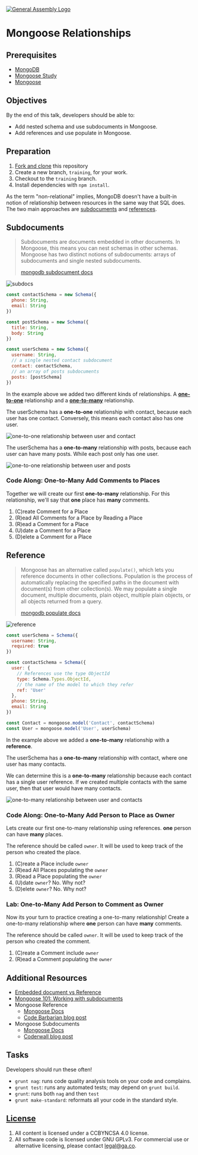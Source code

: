 [![General Assembly Logo](https://camo.githubusercontent.com/1a91b05b8f4d44b5bbfb83abac2b0996d8e26c92/687474703a2f2f692e696d6775722e636f6d2f6b6538555354712e706e67)](https://generalassemb.ly/education/web-development-immersive)

# Mongoose Relationships

## Prerequisites

- [MongoDB](https://git.generalassemb.ly/ga-wdi-boston/mongodb-crud)
- [Mongoose Study](https://git.generalassemb.ly/ga-wdi-boston/mongoose-study)
- [Mongoose](https://git.generalassemb.ly/ga-wdi-boston/mongoose)

## Objectives

By the end of this talk, developers should be able to:

- Add nested schema and use subdocuments in Mongoose.
- Add references and use populate in Mongoose.

## Preparation

1. [Fork and clone](https://git.generalassemb.ly/ga-wdi-boston/meta/wiki/ForkAndClone)
    this repository
2. Create a new branch, `training`, for your work.
3. Checkout to the `training` branch.
4. Install dependencies with `npm install`.

As the term "non-relational" implies, MongoDB doesn't have a built-in notion of
relationship between resources in the same way that SQL does. The two main
approaches are [subdocuments](http://mongoosejs.com/docs/subdocs.html) and
[references](http://mongoosejs.com/docs/populate.html).

## Subdocuments

> Subdocuments are documents embedded in other documents. In Mongoose, this
> means you can nest schemas in other schemas. Mongoose has two distinct
> notions of subdocuments: arrays of subdocuments and single nested subdocuments.
>
> [mongodb subdocument docs](http://mongoosejs.com/docs/subdocs.html)

![subdocs](https://docs.mongodb.com/manual/_images/data-model-denormalized.bakedsvg.svg)

```js
const contactSchema = new Schema({
  phone: String,
  email: String
})

const postSchema = new Schema({
  title: String,
  body: String
})

const userSchema = new Schema({
  username: String,
  // a single nested contact subdocument
  contact: contactSchema,
  // an array of posts subdocuments
  posts: [postSchema]
})
```

In the example above we added two different kinds of relationships.
A [**one-to-one**](https://en.wikipedia.org/wiki/One-to-one_(data_model))
relationship and a [**one-to-many**](https://en.wikipedia.org/wiki/One-to-many_(data_model))
relationship.

The userSchema has a **one-to-one** relationship with contact, because each user
has one contact. Conversely, this means each contact also has one user.

![one-to-one relationship between user and contact](https://media.git.generalassemb.ly/user/16320/files/7a9c4c00-b168-11ea-85fa-997edd6cb9eb)

The userSchema has a **one-to-many** relationship with posts, because each user
can have many posts. While each post only has one user.

![one-to-one relationship between user and posts](https://media.git.generalassemb.ly/user/16320/files/87b93b00-b168-11ea-95bb-fc2e24e2206e)

### Code Along: One-to-Many Add Comments to Places

Together we will create our first **one-to-many** relationship. For this relationship,
we'll say that **one** place has **many** comments.

1. (C)reate Comment for a Place
2. (R)ead All Comments for a Place by Reading a Place
3. (R)ead a Comment for a Place
4. (U)date a Comment for a Place
5. (D)elete a Comment for a Place

## Reference

> Mongoose has an alternative called `populate()`, which lets you reference
> documents in other collections.  Population is the process of automatically
> replacing the specified paths in the document with document(s) from other
> collection(s). We may populate a single document, multiple documents,
> plain object, multiple plain objects, or all objects returned from a query.
>
> [mongodb populate docs](http://mongoosejs.com/docs/populate.html)

![reference](https://docs.mongodb.com/manual/_images/data-model-normalized.bakedsvg.svg)

```js
const userSchema = Schema({
  username: String,
  required: true
})

const contactSchema = Schema({
  user: {
    // References use the type ObjectId
    type: Schema.Types.ObjectId,
    // the name of the model to which they refer
    ref: 'User'
  },
  phone: String,
  email: String
})

const Contact = mongoose.model('Contact', contactSchema)
const User = mongoose.model('User', userSchema)
```

In the example above we added a **one-to-many** relationship with a **reference**.

The userSchema has a **one-to-many** relationship with contact, where one user has
many contacts.

We can determine this is a **one-to-many** relationship because each contact has
a single user reference.  If we created multiple contacts with the same user,
then that user would have many contacts.

![one-to-many relationship between user and contacts](https://media.git.generalassemb.ly/user/16320/files/59dbf280-b178-11ea-95af-ee550ac34d58)

### Code Along: One-to-Many Add Person to Place as Owner

Lets create our first one-to-many relationship using references.
**one** person can have **many** places.

The reference should be called `owner`. It will be used to keep track of the
person who created the place.

1. (C)reate a Place include `owner`
2. (R)ead All Places populating the `owner`
3. (R)ead a Place populating the `owner`
4. (U)date `owner`? No. Why not?
5. (D)elete `owner`? No. Why not?

### Lab: One-to-Many Add Person to Comment as Owner

Now its your turn to practice creating a one-to-many relationship! Create a
one-to-many relationship where **one** person can have **many** comments.

The reference should be called `owner`. It will be used to keep track of the
person who created the comment.

1. (C)reate a Comment include `owner`
2. (R)ead a Comment populating the `owner`

## Additional Resources

- [Embedded document vs Reference](https://stackoverflow.com/questions/21302279/embedded-document-vs-reference-in-mongoose-design-model)
- [Mongoose 101: Working with subdocuments](https://zellwk.com/blog/mongoose-subdocuments/)
- Mongoose Reference
  - [Mongoose Docs](http://mongoosejs.com/docs/populate.html)
  - [Code Barbarian blog post](http://thecodebarbarian.com/mongoose-virtual-populate)
- Mongoose Subdocuments
  - [Mongoose Docs](http://mongoosejs.com/docs/subdocs.html)
  - [Coderwall blog post](https://coderwall.com/p/6v5rcw/querying-sub-documents-and-sub-sub-documents-in-mongoose)

## Tasks

Developers should run these often!

- `grunt nag`: runs code quality analysis tools on your code
    and complains.
- `grunt test`: runs any automated tests; may depend on `grunt build`.
- `grunt`: runs both `nag` and then `test`
- `grunt make-standard`: reformats all your code in the standard style.

## [License](LICENSE)

1. All content is licensed under a CC­BY­NC­SA 4.0 license.
2. All software code is licensed under GNU GPLv3. For commercial use or
    alternative licensing, please contact legal@ga.co.
